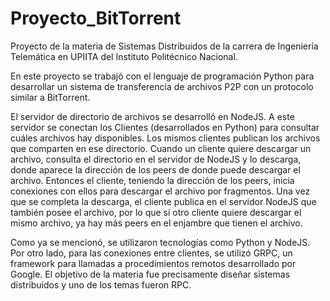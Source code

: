 # Proyecto_BitTorrent
Proyecto de la materia de Sistemas Distribuidos de la carrera de Ingeniería Telemática en UPIITA del Instituto Politécnico Nacional.

En este proyecto se trabajó con el lenguaje de programación Python para desarrollar un sistema de transferencia de archivos P2P con un protocolo similar a BitTorrent.

El servidor de directorio de archivos se desarrolló en NodeJS. A este servidor se conectan los Clientes (desarrollados en Python) para consultar cuáles archivos hay disponibles. Los mismos clientes publican los archivos que comparten en ese directorio. Cuando un cliente quiere descargar un archivo, consulta el directorio en el servidor de NodeJS y lo descarga, donde aparece la dirección de los peers de donde puede descargar el archivo. Entonces el cliente, teniendo la dirección de los peers, inicia conexiones con ellos para descargar el archivo por fragmentos. Una vez que se completa la descarga, el cliente publica en el servidor NodeJS que también posee el archivo, por lo que si otro cliente quiere descargar el mismo archivo, ya hay más peers en el enjambre que tienen el archivo.

Como ya se mencionó, se utilizaron tecnologías como Python y NodeJS. Por otro lado, para las conexiones entre clientes, se utilizó GRPC, un framework para llamadas a procedimientos remotos desarrollado por Google. El objetivo de la materia fue precisamente diseñar sistemas distribuidos y uno de los temas fueron RPC.
